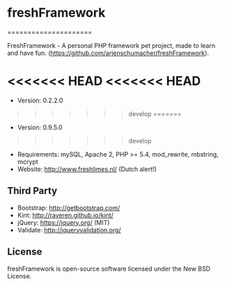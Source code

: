 # freshFramework
=====================

FreshFramework - A personal PHP framework pet project, made to learn and have fun. (https://github.com/arjenschumacher/freshFramework).

<<<<<<< HEAD
<<<<<<< HEAD
=======
* Version: 0.2.2.0
>>>>>>> develop
=======
* Version: 0.9.5.0
>>>>>>> develop
* Requirements: mySQL, Apache 2, PHP >= 5.4, mod_rewrite, mbstring, mcrypt
* Website: http://www.freshlimes.nl/ (Dutch alert!)

Third Party
-----------
* Bootstrap: http://getbootstrap.com/
* Kint: http://raveren.github.io/kint/
* jQuery: https://jquery.org/ (MIT)
* Validate: http://jqueryvalidation.org/

License
-------
freshFramework is open-source software licensed under the New BSD License.

